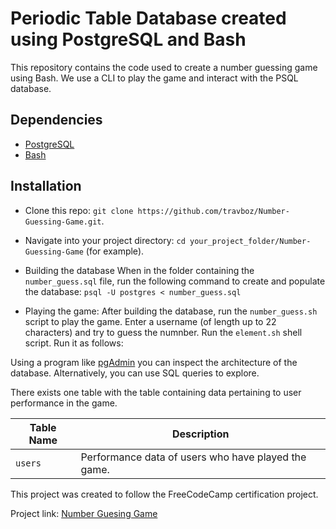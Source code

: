 # Periodic Table Database created using PostgreSQL and Bash
This repository contains the code used to create a number guessing game using Bash. We use a CLI to play the game and interact with the PSQL database.

## Dependencies
- [PostgreSQL](https://www.postgresql.org/download/)
- [Bash](https://www.gnu.org/software/bash/)

## Installation
- Clone this repo: 
`git clone https://github.com/travboz/Number-Guessing-Game.git`.

- Navigate into your project directory: 
`cd your_project_folder/Number-Guessing-Game` (for example).

- Building the database
When in the folder containing the `number_guess.sql` file, run the following command to create and populate the database:
`psql -U postgres < number_guess.sql`

- Playing the game:
After building the database, run the `number_guess.sh` script to play the game.
Enter a username (of length up to 22 characters) and try to guess the numnber.
Run the `element.sh` shell script. Run it as follows:

Using a program like [pgAdmin](https://www.pgadmin.org/download/) you can inspect the architecture of the database. Alternatively, you can use SQL queries to explore.

There exists one table with the table containing data pertaining to user performance in the game.

| Table Name  | Description                                                                                                           |
|-------------|-----------------------------------------------------------------------------------------------------------------------|
| `users`     | Performance data of users who have played the game. |

This project was created to follow the FreeCodeCamp certification project.

Project link: [Number Guesing Game](https://www.freecodecamp.org/learn/relational-database/build-a-number-guessing-game-project/build-a-number-guessing-game)
